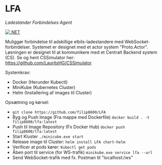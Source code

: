 # LFA
*Ladestander Forbindelses Agent*

[![.NET](https://github.com/filip8600/LFA/actions/workflows/dotnet.yml/badge.svg)](https://github.com/filip8600/LFA/actions/workflows/dotnet.yml)

Muliggør forbindelse til adskillige elbils-ladestandere med WebSocket-forbindelser. Systemet er designet med et actor system "Proto.Actor". Løsningen er designet til at kommunikere med et Centralt Backend system (CS).
Se og hent CSSimulator her: https://github.com/LauritsHG/CSSimulator



Systemkrav:
- Docker (Herunder Kubectl)
- MiniKube (Kubernetes Cluster)
- Helm (Installering af images til Cluster)

Opsætning og kørsel:
- ```git clone https://github.com/filip8600/LFA```
- Byg og Push Image (Fra mappe med Dockerfile) ```docker build . -t filip8600/lfa:latest```
- Push til Image Repository (Fx Docker Hub) ```docker push filip8600/lfa:latest```
- Start Kluster ```./minicube.exe start```
- Release image til Cluster: ```helm install LFA chart-helm```
- Verificer at pods kører: ```Kubectl get pods```
- Åben port til service (for WS-trafik) ```minikube.exe service lfa --url```
- Send WebSocket-trafik med fx. Postman til "localhost:<port>/ws"

